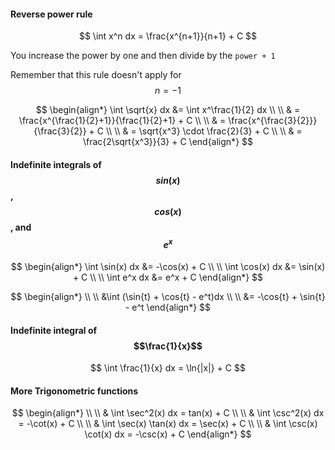 #### Reverse power rule
$$
\int x^n dx = \frac{x^{n+1}}{n+1} + C
$$

You increase the power by one and then divide by the `power + 1`

Remember that this rule doesn't apply for $$n = -1$$

$$
\begin{align*}
\int \sqrt{x} dx &= \int x^\frac{1}{2} dx
\\ \\
& = \frac{x^{\frac{1}{2}+1}}{\frac{1}{2}+1} + C
\\ \\
& = \frac{x^{\frac{3}{2}}}{\frac{3}{2}} + C
\\ \\
& = \sqrt{x^3} \cdot \frac{2}{3} + C
\\ \\
& = \frac{2\sqrt{x^3}}{3} + C
\end{align*}
$$


#### Indefinite integrals of $$sin(x)$$, $$cos(x)$$, and $$e^x$$

$$
\begin{align*}
\int \sin(x) dx &= -\cos(x) + C
\\ \\
\int \cos(x) dx &= \sin(x) + C
\\ \\
\int e^x dx &= e^x + C
\end{align*}
$$

$$
\begin{align*}
\\ \\
&\int (\sin{t} + \cos{t} - e^t)dx 
\\ \\
&= -\cos{t} + \sin{t} - e^t 
\end{align*}
$$


#### Indefinite integral of $$\frac{1}{x}$$

$$
\int \frac{1}{x} dx = \ln{|x|} + C
$$


#### More Trigonometric functions

$$
\begin{align*}
\\ \\
& \int \sec^2(x) dx = tan(x) + C 
\\ \\
& \int \csc^2(x) dx = -\cot(x) + C 
\\ \\
& \int \sec(x) \tan(x) dx = \sec(x) + C 
\\ \\
& \int \csc(x) \cot(x) dx = -\csc(x) + C 
\end{align*}
$$


